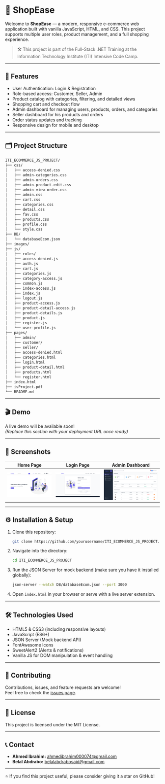 # 🛒 ShopEase

Welcome to **ShopEase** — a modern, responsive e-commerce web application built with vanilla JavaScript, HTML, and CSS. This project supports multiple user roles, product management, and a full shopping experience.

> 🛠️ This project is part of the Full-Stack .NET Training at the Information Technology Institute (ITI) Intensive Code Camp.

---

## 🚀 Features

- User Authentication: Login & Registration  
- Role-based access: Customer, Seller, Admin  
- Product catalog with categories, filtering, and detailed views  
- Shopping cart and checkout flow  
- Admin dashboard for managing users, products, orders, and categories
- Seller dashboard for his products and orders
- Order status updates and tracking  
- Responsive design for mobile and desktop  

---

## 🗂️ Project Structure

```
ITI_ECOMMERCE_JS_PROJECT/
├── css/
│   ├── access-denied.css
│   ├── admin-categories.css
│   ├── admin-orders.css
│   ├── admin-product-edit.css
│   ├── admin-view-order.css
│   ├── admin.css
│   ├── cart.css
│   ├── categories.css
│   ├── detail.css
│   ├── fav.css
│   ├── products.css
│   ├── profile.css
│   └── style.css
├── DB/
│   └── databaseEcom.json
├── images/
├── js/
│   ├── roles/
│   ├── access-denied.js
│   ├── auth.js
│   ├── cart.js
│   ├── categories.js
│   ├── category-access.js
│   ├── common.js
│   ├── index-access.js
│   ├── index.js
│   ├── logout.js
│   ├── product-access.js
│   ├── product-detail-access.js
│   ├── product-details.js
│   ├── product.js
│   ├── register.js
│   └── user-profile.js
├── pages/
│   ├── admin/
│   ├── customer/
│   ├── seller/
│   ├── access-denied.html
│   ├── categories.html
│   ├── login.html
│   ├── product-detail.html
│   ├── products.html
│   └── register.html
├── index.html
├── isProject.pdf
└── README.md
```

---

## 🎬 Demo

A live demo will be available soon!  
*(Replace this section with your deployment URL once ready)*

---

## 📸 Screenshots

| Home Page                 | Login Page            | Admin Dashboard          |
| ------------------------ | ------------------------- | ----------------------- |
| ![Home](images/HomePage.png) | ![Login](images/LoginScreen.png) | ![Admin](images/AdminDashboard.png) |

---

## ⚙️ Installation & Setup

1. Clone this repository:  
   ```bash
   git clone https://github.com/yourusername/ITI_ECOMMERCE_JS_PROJECT.git
   ```

2. Navigate into the directory:

   ```bash
   cd ITI_ECOMMERCE_JS_PROJECT
   ```

3. Run the JSON Server for mock backend (make sure you have it installed globally):

   ```bash
   json-server --watch DB/databaseEcom.json --port 3000
   ```

4. Open `index.html` in your browser or serve with a live server extension.

---

## 🛠️ Technologies Used

* HTML5 & CSS3 (including responsive layouts)
* JavaScript (ES6+)
* JSON Server (Mock backend API)
* FontAwesome Icons
* SweetAlert2 (Alerts & notifications)
* Vanilla JS for DOM manipulation & event handling

---

## 🙌 Contributing

Contributions, issues, and feature requests are welcome!  
Feel free to check the [issues page](https://github.com/yourusername/ITI_ECOMMERCE_JS_PROJECT/issues).

---

## 📄 License

This project is licensed under the MIT License.

---

## 📞 Contact

* **Ahmed Ibrahim:** [ahmedibrahim000074@gmail.com](mailto:ahmedibrahim000074@gmail.com)  
* **Belal Abdrabo:** [belalabdrabosaid@gmail.com](mailto:belalabdrabosaid@gmail.com)

---

⭐️ If you find this project useful, please consider giving it a star on GitHub!
